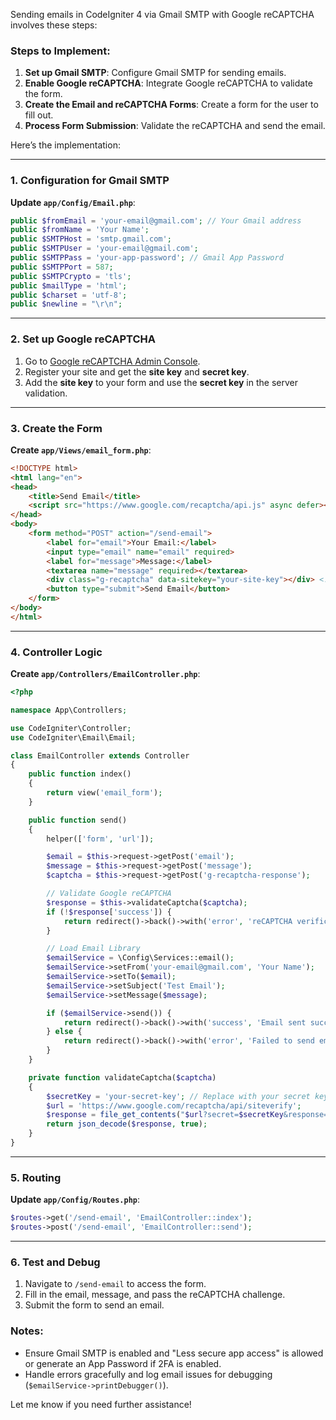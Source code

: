 Sending emails in CodeIgniter 4 via Gmail SMTP with Google reCAPTCHA involves these steps:

### Steps to Implement:
1. **Set up Gmail SMTP**: Configure Gmail SMTP for sending emails.
2. **Enable Google reCAPTCHA**: Integrate Google reCAPTCHA to validate the form.
3. **Create the Email and reCAPTCHA Forms**: Create a form for the user to fill out.
4. **Process Form Submission**: Validate the reCAPTCHA and send the email.

Here’s the implementation:

---

### 1. **Configuration for Gmail SMTP**

**Update `app/Config/Email.php`**:
```php
public $fromEmail = 'your-email@gmail.com'; // Your Gmail address
public $fromName = 'Your Name';
public $SMTPHost = 'smtp.gmail.com';
public $SMTPUser = 'your-email@gmail.com';
public $SMTPPass = 'your-app-password'; // Gmail App Password
public $SMTPPort = 587;
public $SMTPCrypto = 'tls';
public $mailType = 'html';
public $charset = 'utf-8';
public $newline = "\r\n";
```

---

### 2. **Set up Google reCAPTCHA**

1. Go to [Google reCAPTCHA Admin Console](https://www.google.com/recaptcha/admin).
2. Register your site and get the **site key** and **secret key**.
3. Add the **site key** to your form and use the **secret key** in the server validation.

---

### 3. **Create the Form**

**Create `app/Views/email_form.php`**:
```html
<!DOCTYPE html>
<html lang="en">
<head>
    <title>Send Email</title>
    <script src="https://www.google.com/recaptcha/api.js" async defer></script>
</head>
<body>
    <form method="POST" action="/send-email">
        <label for="email">Your Email:</label>
        <input type="email" name="email" required>
        <label for="message">Message:</label>
        <textarea name="message" required></textarea>
        <div class="g-recaptcha" data-sitekey="your-site-key"></div> <!-- Replace with your site key -->
        <button type="submit">Send Email</button>
    </form>
</body>
</html>
```

---

### 4. **Controller Logic**

**Create `app/Controllers/EmailController.php`**:
```php
<?php

namespace App\Controllers;

use CodeIgniter\Controller;
use CodeIgniter\Email\Email;

class EmailController extends Controller
{
    public function index()
    {
        return view('email_form');
    }

    public function send()
    {
        helper(['form', 'url']);

        $email = $this->request->getPost('email');
        $message = $this->request->getPost('message');
        $captcha = $this->request->getPost('g-recaptcha-response');

        // Validate Google reCAPTCHA
        $response = $this->validateCaptcha($captcha);
        if (!$response['success']) {
            return redirect()->back()->with('error', 'reCAPTCHA verification failed.');
        }

        // Load Email Library
        $emailService = \Config\Services::email();
        $emailService->setFrom('your-email@gmail.com', 'Your Name');
        $emailService->setTo($email);
        $emailService->setSubject('Test Email');
        $emailService->setMessage($message);

        if ($emailService->send()) {
            return redirect()->back()->with('success', 'Email sent successfully!');
        } else {
            return redirect()->back()->with('error', 'Failed to send email.');
        }
    }

    private function validateCaptcha($captcha)
    {
        $secretKey = 'your-secret-key'; // Replace with your secret key
        $url = 'https://www.google.com/recaptcha/api/siteverify';
        $response = file_get_contents("$url?secret=$secretKey&response=$captcha");
        return json_decode($response, true);
    }
}
```

---

### 5. **Routing**

**Update `app/Config/Routes.php`**:
```php
$routes->get('/send-email', 'EmailController::index');
$routes->post('/send-email', 'EmailController::send');
```

---

### 6. **Test and Debug**

1. Navigate to `/send-email` to access the form.
2. Fill in the email, message, and pass the reCAPTCHA challenge.
3. Submit the form to send an email.

### Notes:
- Ensure Gmail SMTP is enabled and "Less secure app access" is allowed or generate an App Password if 2FA is enabled.
- Handle errors gracefully and log email issues for debugging (`$emailService->printDebugger()`).

Let me know if you need further assistance!